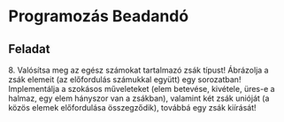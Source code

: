 # Programozás Beadandó

## Feladat

8\. Valósítsa meg az egész számokat tartalmazó zsák típust! Ábrázolja a zsák elemeit (az előfordulás számukkal együtt) egy sorozatban! Implementálja a szokásos
műveleteket (elem betevése, kivétele, üres-e a halmaz, egy elem hányszor van a zsákban), valamint két zsák unióját (a közös elemek előfordulása összegződik),
továbbá egy zsák kiírását!
